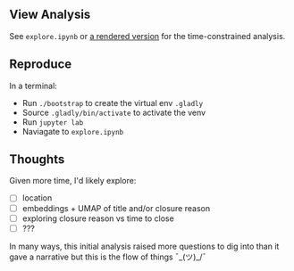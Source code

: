 ## View Analysis

See `explore.ipynb` or [a rendered version](https://nbsanity.com/static/23da61bbe2f5632e51e93974da0ce98f/explore.html) for the time-constrained analysis.

## Reproduce

In a terminal:

* Run `./bootstrap` to create the virtual env `.gladly`
* Source `.gladly/bin/activate` to activate the venv
* Run `jupyter lab`
* Naviagate to `explore.ipynb`

## Thoughts

Given more time, I'd likely explore:

- [ ] location
- [ ] embeddings + UMAP of title and/or closure reason
- [ ] exploring closure reason vs time to close
- [ ] ???

In many ways, this initial analysis raised more questions to dig into than it gave a narrative but this is the flow of things ¯\_(ツ)_/¯
